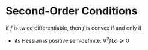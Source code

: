 # Second-Order Conditions

if $f$ is twice differentiable, then $f$ is convex if and only if

* its Hessian is positive semidefinite: $\nabla^2f(x)\succeq0$
